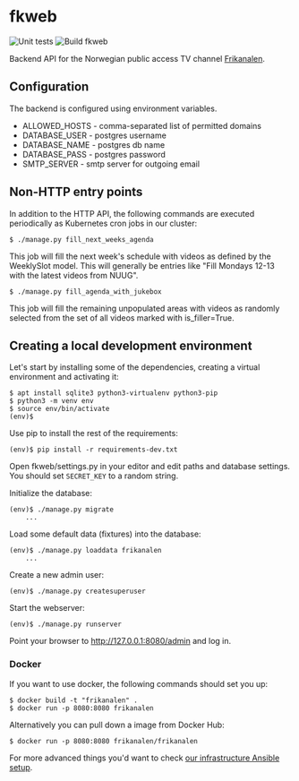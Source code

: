 fkweb
=====

![Unit tests](https://github.com/Frikanalen/frikanalen/workflows/Unit%20test%20Django%20API%20service/badge.svg)
![Build fkweb](https://github.com/Frikanalen/frikanalen/workflows/Build%20Django%20backend%20service/badge.svg)

Backend API for the Norwegian public access TV channel [Frikanalen](https://frikanalen.no/).

## Configuration

The backend is configured using environment variables.

* ALLOWED_HOSTS - comma-separated list of permitted domains
* DATABASE_USER - postgres username
* DATABASE_NAME - postgres db name
* DATABASE_PASS - postgres password
* SMTP_SERVER - smtp server for outgoing email

Non-HTTP entry points
---------------------

In addition to the HTTP API, the following commands are executed periodically as Kubernetes cron jobs in our cluster:

    $ ./manage.py fill_next_weeks_agenda

This job will fill the next week's schedule with videos as defined by the WeeklySlot model. This will generally be entries like "Fill Mondays 12-13 with the latest videos from NUUG".

    $ ./manage.py fill_agenda_with_jukebox
    
This job will fill the remaining unpopulated areas with videos as randomly selected from the set of all videos marked with is_filler=True.

Creating a local development environment
----------------------------------------

Let's start by installing some of the dependencies, creating a virtual environment and activating it:

    $ apt install sqlite3 python3-virtualenv python3-pip
    $ python3 -m venv env
    $ source env/bin/activate
    (env)$

Use pip to install the rest of the requirements:

    (env)$ pip install -r requirements-dev.txt

Open fkweb/settings.py in your editor and edit paths and database settings.
You should set `SECRET_KEY` to a random string.

Initialize the database:

    (env)$ ./manage.py migrate
        ...

Load some default data (fixtures) into the database:

    (env)$ ./manage.py loaddata frikanalen
        ...

Create a new admin user:

    (env)$ ./manage.py createsuperuser

Start the webserver:

    (env)$ ./manage.py runserver

Point your browser to http://127.0.0.1:8080/admin and log in.

### Docker

If you want to use docker, the following commands should set you up:

    $ docker build -t "frikanalen" .
    $ docker run -p 8080:8080 frikanalen

Alternatively you can pull down a image from Docker Hub:

    $ docker run -p 8080:8080 frikanalen/frikanalen

For more advanced things you'd want to check [our infrastructure Ansible setup](../../infra/).
